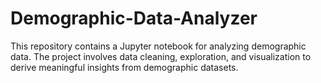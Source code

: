 # Demographic-Data-Analyzer
This repository contains a Jupyter notebook for analyzing demographic data. The project involves data cleaning, exploration, and visualization to derive meaningful insights from demographic datasets.
